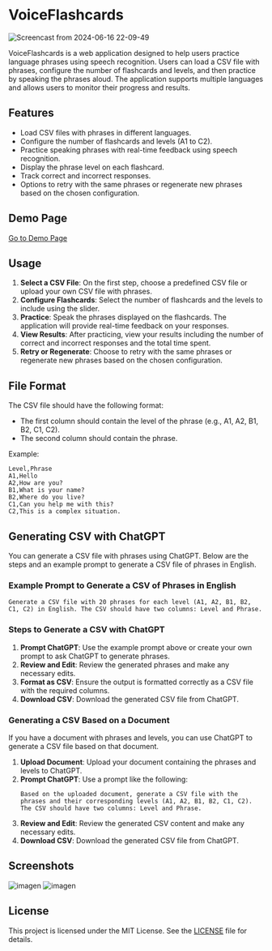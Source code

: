 
# VoiceFlashcards
![Screencast from 2024-06-16 22-09-49](https://github.com/dcervantes/VoiceFlashcards/assets/3668610/a45346b0-117b-4fe2-be16-8b6e0c7b873b)

VoiceFlashcards is a web application designed to help users practice language phrases using speech recognition. Users can load a CSV file with phrases, configure the number of flashcards and levels, and then practice by speaking the phrases aloud. The application supports multiple languages and allows users to monitor their progress and results.

## Features

- Load CSV files with phrases in different languages.
- Configure the number of flashcards and levels (A1 to C2).
- Practice speaking phrases with real-time feedback using speech recognition.
- Display the phrase level on each flashcard.
- Track correct and incorrect responses.
- Options to retry with the same phrases or regenerate new phrases based on the chosen configuration.

## Demo Page

[Go to Demo Page](https://dcervantes.github.io/VoiceFlashcards/)

## Usage

1. **Select a CSV File**: On the first step, choose a predefined CSV file or upload your own CSV file with phrases.
2. **Configure Flashcards**: Select the number of flashcards and the levels to include using the slider.
3. **Practice**: Speak the phrases displayed on the flashcards. The application will provide real-time feedback on your responses.
4. **View Results**: After practicing, view your results including the number of correct and incorrect responses and the total time spent.
5. **Retry or Regenerate**: Choose to retry with the same phrases or regenerate new phrases based on the chosen configuration.

## File Format

The CSV file should have the following format:
- The first column should contain the level of the phrase (e.g., A1, A2, B1, B2, C1, C2).
- The second column should contain the phrase.

Example:
```csv
Level,Phrase
A1,Hello
A2,How are you?
B1,What is your name?
B2,Where do you live?
C1,Can you help me with this?
C2,This is a complex situation.
```

## Generating CSV with ChatGPT

You can generate a CSV file with phrases using ChatGPT. Below are the steps and an example prompt to generate a CSV file of phrases in English.

### Example Prompt to Generate a CSV of Phrases in English

```
Generate a CSV file with 20 phrases for each level (A1, A2, B1, B2, C1, C2) in English. The CSV should have two columns: Level and Phrase.
```

### Steps to Generate a CSV with ChatGPT

1. **Prompt ChatGPT**: Use the example prompt above or create your own prompt to ask ChatGPT to generate phrases.
2. **Review and Edit**: Review the generated phrases and make any necessary edits.
3. **Format as CSV**: Ensure the output is formatted correctly as a CSV file with the required columns.
4. **Download CSV**: Download the generated CSV file from ChatGPT.

### Generating a CSV Based on a Document

If you have a document with phrases and levels, you can use ChatGPT to generate a CSV file based on that document.

1. **Upload Document**: Upload your document containing the phrases and levels to ChatGPT.
2. **Prompt ChatGPT**: Use a prompt like the following:
   ```
   Based on the uploaded document, generate a CSV file with the phrases and their corresponding levels (A1, A2, B1, B2, C1, C2). The CSV should have two columns: Level and Phrase.
   ```
3. **Review and Edit**: Review the generated CSV content and make any necessary edits.
4. **Download CSV**: Download the generated CSV file from ChatGPT.

## Screenshots

![imagen](https://github.com/dcervantes/VoiceFlashcards/assets/3668610/1bdceb8c-92fd-4e14-bef7-86aa2b10e17f)
![imagen](https://github.com/dcervantes/VoiceFlashcards/assets/3668610/ac87e634-0e19-4658-a6a8-f507ebeecb14)


## License

This project is licensed under the MIT License. See the [LICENSE](LICENSE) file for details.
